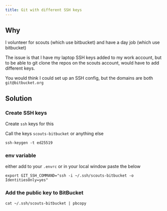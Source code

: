 ```yaml
---
title: Git with different SSH keys
---
```


## Why

I volunteer for scouts (which use bitbucket) and have a day job (which use bitbucket)

The issue is that I have my laptop SSH keys added to my work account, but to be able to git clone the repos on the scouts account,
would have to add different keys.

You would think I could set up an SSH config, but the domains are both `git@bitbucket.org`

## Solution

### Create SSH keys

Create `ssh` keys for this

Call the keys `scouts-bitbucket` or anything else

```shell
ssh-keygen -t ed25519
```

### env variable

either add to your `.envrc` or in your local window paste the below

```shell
export GIT_SSH_COMMAND="ssh -i ~/.ssh/scouts-bitbucket -o IdentitiesOnly=yes"
```

### Add the public key to BitBucket

```shell
cat ~/.ssh/scouts-bitbucket | pbcopy
```

